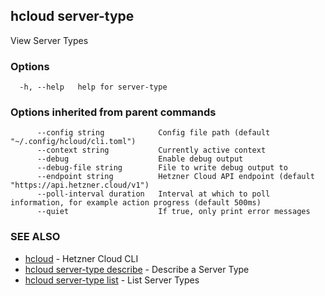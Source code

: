 ## hcloud server-type

View Server Types

### Options

```
  -h, --help   help for server-type
```

### Options inherited from parent commands

```
      --config string            Config file path (default "~/.config/hcloud/cli.toml")
      --context string           Currently active context
      --debug                    Enable debug output
      --debug-file string        File to write debug output to
      --endpoint string          Hetzner Cloud API endpoint (default "https://api.hetzner.cloud/v1")
      --poll-interval duration   Interval at which to poll information, for example action progress (default 500ms)
      --quiet                    If true, only print error messages
```

### SEE ALSO

* [hcloud](hcloud.md)	 - Hetzner Cloud CLI
* [hcloud server-type describe](hcloud_server-type_describe.md)	 - Describe a Server Type
* [hcloud server-type list](hcloud_server-type_list.md)	 - List Server Types

